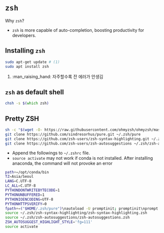 # `zsh`

Why `zsh`?
- `zsh` is more capable of auto-completion, boosting productivity for developers.

## Installing `zsh`
``` bash linenums="1" title="Install zsh"
sudo apt-get update # (1)
sudo apt install zsh
```
1. :man_raising_hand: 자주할수록 잔 에러가 안생김

## `zsh` as default shell
``` zsh
chsh -s $(which zsh)
```

## Pretty ZSH

```zsh
sh -c "$(wget -O- https://raw.githubusercontent.com/ohmyzsh/ohmyzsh/master/tools/install.sh)"
git clone https://github.com/sindresorhus/pure.git ~/.zsh/pure
git clone https://github.com/zsh-users/zsh-syntax-highlighting.git ~/.zsh/zsh-syntax-highlighting
git clone https://github.com/zsh-users/zsh-autosuggestions ~/.zsh/zsh-autosuggestions
```

* Append the followings to `~/.zshrc` file.
* `source activate` may not work if conda is not installed. After installing anaconda, the command will not provoke an error
```zsh
path+=/opt/conda/bin
TZ=Asia/Seoul
LANG=C.UTF-8
LC_ALL=C.UTF-8
PYTHONDONTWRITEBYTECODE=1
PYTHONUNBUFFERED=1
PYTHONIOENCODING=UTF-8
PYTHONHTTPSVERIFY=0
fpath+=("$HOME/.zsh/pure")\nautoload -U promptinit; promptinit\nprompt pure
source ~/.zsh/zsh-syntax-highlighting/zsh-syntax-highlighting.zsh
source ~/.zsh/zsh-autosuggestions/zsh-autosuggestions.zsh
ZSH_AUTOSUGGEST_HIGHLIGHT_STYLE='fg=111'
source activate
```